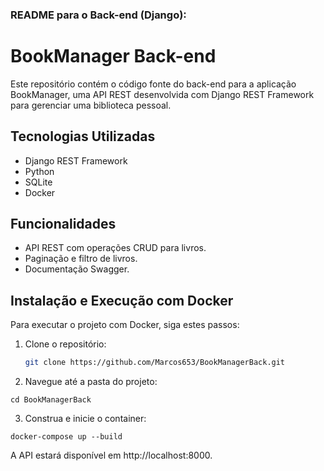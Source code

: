 ### README para o Back-end (Django):

# BookManager Back-end

Este repositório contém o código fonte do back-end para a aplicação BookManager, uma API REST desenvolvida com Django REST Framework para gerenciar uma biblioteca pessoal.

## Tecnologias Utilizadas

- Django REST Framework
- Python
- SQLite
- Docker

## Funcionalidades

- API REST com operações CRUD para livros.
- Paginação e filtro de livros.
- Documentação Swagger.

## Instalação e Execução com Docker

Para executar o projeto com Docker, siga estes passos:

1. Clone o repositório:
   ```bash
   git clone https://github.com/Marcos653/BookManagerBack.git

2. Navegue até a pasta do projeto:

```cd BookManagerBack```

3. Construa e inicie o container:

```docker-compose up --build```

A API estará disponível em http://localhost:8000.
